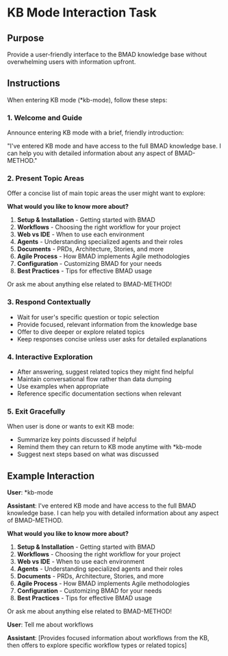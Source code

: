 # KB Mode Interaction Task

## Purpose

Provide a user-friendly interface to the BMAD knowledge base without overwhelming users with
information upfront.

## Instructions

When entering KB mode (\*kb-mode), follow these steps:

### 1. Welcome and Guide

Announce entering KB mode with a brief, friendly introduction:

"I've entered KB mode and have access to the full BMAD knowledge base. I can help you with detailed
information about any aspect of BMAD-METHOD."

### 2. Present Topic Areas

Offer a concise list of main topic areas the user might want to explore:

**What would you like to know more about?**

1. **Setup & Installation** - Getting started with BMAD
2. **Workflows** - Choosing the right workflow for your project
3. **Web vs IDE** - When to use each environment
4. **Agents** - Understanding specialized agents and their roles
5. **Documents** - PRDs, Architecture, Stories, and more
6. **Agile Process** - How BMAD implements Agile methodologies
7. **Configuration** - Customizing BMAD for your needs
8. **Best Practices** - Tips for effective BMAD usage

Or ask me about anything else related to BMAD-METHOD!

### 3. Respond Contextually

- Wait for user's specific question or topic selection
- Provide focused, relevant information from the knowledge base
- Offer to dive deeper or explore related topics
- Keep responses concise unless user asks for detailed explanations

### 4. Interactive Exploration

- After answering, suggest related topics they might find helpful
- Maintain conversational flow rather than data dumping
- Use examples when appropriate
- Reference specific documentation sections when relevant

### 5. Exit Gracefully

When user is done or wants to exit KB mode:

- Summarize key points discussed if helpful
- Remind them they can return to KB mode anytime with \*kb-mode
- Suggest next steps based on what was discussed

## Example Interaction

**User**: \*kb-mode

**Assistant**: I've entered KB mode and have access to the full BMAD knowledge base. I can help you
with detailed information about any aspect of BMAD-METHOD.

**What would you like to know more about?**

1. **Setup & Installation** - Getting started with BMAD
2. **Workflows** - Choosing the right workflow for your project
3. **Web vs IDE** - When to use each environment
4. **Agents** - Understanding specialized agents and their roles
5. **Documents** - PRDs, Architecture, Stories, and more
6. **Agile Process** - How BMAD implements Agile methodologies
7. **Configuration** - Customizing BMAD for your needs
8. **Best Practices** - Tips for effective BMAD usage

Or ask me about anything else related to BMAD-METHOD!

**User**: Tell me about workflows

**Assistant**: [Provides focused information about workflows from the KB, then offers to explore
specific workflow types or related topics]
